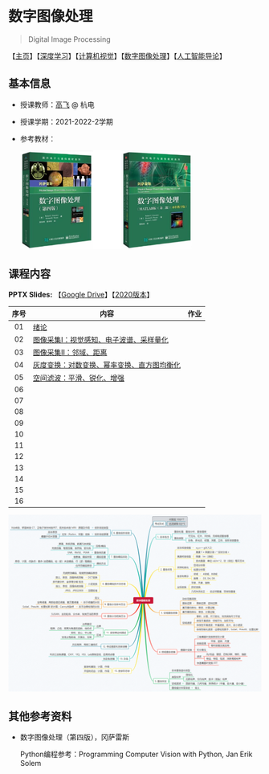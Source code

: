# 数字图像处理

> Digital Image Processing

【[主页](https://aiart.live/courses/)】【[深度学习](https://aiart.live/courses/dl.html)】【[计算机视觉](https://aiart.live/courses/cv.html)】【[数字图像处理](https://aiart.live/courses/dip.html)】【[人工智能导论](https://aiart.live/courses/intro2ai.html)】

## 基本信息

- 授课教师：[高飞](http://aiart.live) @ 杭电

- 授课学期：2021-2022-2学期

- 参考教材：
  
  <img title="" src="数字图像处理/dip-book.jpg" alt="mindmap-dip" width="341">

## 课程内容

**PPTX Slides:** 【[Google Drive](https://drive.google.com/drive/folders/1FaTOF5QAq0VQz-oYt2gbrhor4K2gpyPq?usp=sharing)】【[2020版本](数字图像处理/2020)】

| 序号  | 内容                                                    | 作业  |
|:---:| ----------------------------------------------------- | --- |
| 01  | [绪论](数字图像处理/2022/DIP-2-01绪论.pdf)                      |     |
| 02  | [图像采集I：视觉感知、电子波谱、采样量化](数字图像处理/2022/DIP-2-02图像采集I.pdf) |     |
| 03  | [图像采集II：邻域、距离](数字图像处理/2022/DIP-2-02图像采集II.pdf)        |     |
| 04  | [灰度变换：对数变换、幂率变换、直方图均衡化](数字图像处理/2022/DIP-2-03灰度变换.pdf) |     |
| 05  | [空间滤波：平滑、锐化、增强](数字图像处理/2022/DIP-2-04空间滤波.pdf)         |     |
| 06  |                                                       |     |
| 07  |                                                       |     |
| 08  |                                                       |     |
| 09  |                                                       |     |
| 10  |                                                       |     |
| 11  |                                                       |     |
| 12  |                                                       |     |
| 13  |                                                       |     |
| 14  |                                                       |     |
| 15  |                                                       |     |
| 16  |                                                       |     |

![mindmap-dip](数字图像处理/mindmap-dip.png)

## 其他参考资料

- 数字图像处理（第四版），冈萨雷斯 
  
  Python编程参考：Programming Computer Vision with Python, Jan Erik Solem
  
  ​
